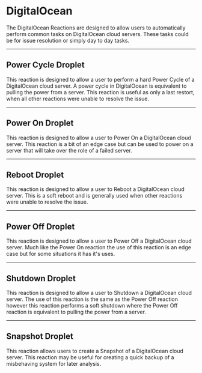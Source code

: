 # DigitalOcean

The DigitalOcean Reactions are designed to allow users to automatically perform common tasks on DigitalOcean cloud servers. These tasks could be for issue resolution or simply day to day tasks.

---

## Power Cycle Droplet

This reaction is designed to allow a user to perform a hard Power Cycle of a DigitalOcean cloud server. A power cycle in DigitalOcean is equivalent to pulling the power from a server. This reaction is useful as only a last restort, when all other reactions were unable to resolve the issue.

---

## Power On Droplet

This reaction is designed to allow a user to Power On a DigitalOcean cloud server. This reaction is a bit of an edge case but can be used to power on a server that will take over the role of a failed server.

---

## Reboot Droplet

This reaction is designed to allow a user to Reboot a DigitalOcean cloud server. This is a soft reboot and is generally used when other reactions were unable to resolve the issue.

---

## Power Off Droplet

This reaction is designed to allow a user to Power Off a DigitalOcean cloud server. Much like the Power On reaction the use of this reaction is an edge case but for some situations it has it's uses.

---

## Shutdown Droplet

This reaction is designed to allow a user to Shutdown a DigitalOcean cloud server. The use of this reaction is the same as the Power Off reaction however this reaction performs a soft shutdown where the Power Off reaction is equivalent to pulling the power from a server.

---

## Snapshot Droplet

This reaction allows users to create a Snapshot of a DigitalOcean cloud server. This reaction may be useful for creating a quick backup of a misbehaving system for later analysis.
